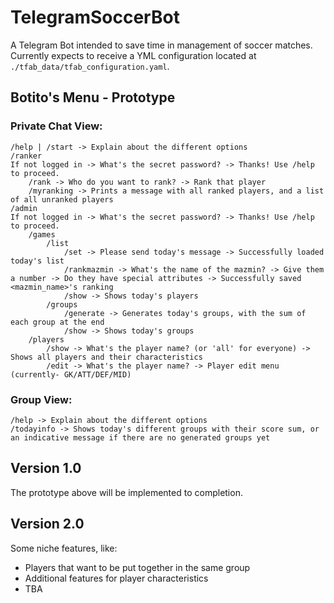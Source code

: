 # TelegramSoccerBot
A Telegram Bot intended to save time in management of soccer matches.
Currently expects to receive a YML configuration located at `./tfab_data/tfab_configuration.yaml`.

## Botito's Menu - Prototype
### Private Chat View:
    /help | /start -> Explain about the different options
    /ranker
    If not logged in -> What's the secret password? -> Thanks! Use /help to proceed.
        /rank -> Who do you want to rank? -> Rank that player
        /myranking -> Prints a message with all ranked players, and a list of all unranked players
    /admin
    If not logged in -> What's the secret password? -> Thanks! Use /help to proceed.
        /games
            /list
                /set -> Please send today's message -> Successfully loaded today's list
                /rankmazmin -> What's the name of the mazmin? -> Give them a number -> Do they have special attributes -> Successfully saved <mazmin_name>'s ranking
                /show -> Shows today's players
            /groups
                /generate -> Generates today's groups, with the sum of each group at the end
                /show -> Shows today's groups
        /players
            /show -> What's the player name? (or 'all' for everyone) -> Shows all players and their characteristics
            /edit -> What's the player name? -> Player edit menu (currently- GK/ATT/DEF/MID)

### Group View:
    /help -> Explain about the different options
    /todayinfo -> Shows today's different groups with their score sum, or an indicative message if there are no generated groups yet

##  Version 1.0 
The prototype above will be implemented to completion.

## Version 2.0
Some niche features, like:
* Players that want to be put together in the same group
* Additional features for player characteristics
* TBA